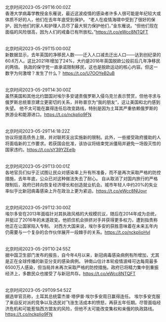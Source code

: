 北京时间2023-05-29T16:00:02Z<br>香港大学病毒学教授金东雁说，最近这波疫情的感染者许多人很可能是年纪较大或体质不好的人，他们在去年年底受到保护。
“老人在疫情海啸中受到了很好的保护，因为他们的家人和护理人员尽了最大努力保护他们，”金东雁说。“但他们现在面临的风险很高，因为人们的戒备已有所放松。”https://t.co/eWcc8NTQFT<br><br><br>北京时间2023-05-29T15:00:00Z<br>新数据显示，去年英国的净移民人数——迁入人口减去迁出人口——达到创纪录的60.6万人。这比2021年增加了24%，大约是2016年英国脱欧公投前后几年净移民的两倍。
执政的保守党一直承诺限制移民，这也是脱欧运动的核心内容。但这一数字为何激增？发生了什么？
https://t.co/U7OOYeB2uB<br><br><br>北京时间2023-05-29T14:30:00Z<br>虽然美国和其他北约盟国对埃尔多安谴责俄罗斯入侵乌克兰表示赞赏，但他寻求与俄罗斯总统普京建立更密切的关系，并称普京为“我的朋友”，这让美国和北约感到失望。
他不太可能在赢得连任后改变路线，特别是因为土耳其严重依赖俄罗斯的旅游业和能源进口。https://t.co/nckpIio9FN<br><br><br>北京时间2023-05-29T14:18:22Z<br>协议将提高债务上限，并对联邦支出实施新的限制。此外，一些接受政府援助的人将面临新的工作要求。若获国会批准，该协议将结束党派僵局并避免一场毁灭性的国家违约。https://t.co/sY39YZEeIb<br><br><br>北京时间2023-05-29T13:00:01Z<br>各地官员们似乎正试图让民众对感染率上升有所准备，而不是再次采取严格的防控措施，去年年底，公众已对这种做法失去了耐心。
自从取消了对国内旅行的严格限制后，政府已转向恢复经济增长和创造就业机会。城市年轻人中约20%的失业率似乎比新冠病毒感染上升在政治上更为紧迫。https://t.co/eWcc8NUovr<br><br><br>北京时间2023-05-29T12:30:00Z<br>埃尔多安在2013年面临针对其执政风格的大规模抗议，随后在2014年成为总统，并挺过了2016年的未遂政变。他抓住机会排挤对手并获得更多权力，遭到指责称他正在让国家陷入专制。
对西方大国来说，埃尔多安的获胜意味着在未来五年内仍需要与一个复杂的合作伙伴展开一段棘手的关系。https://t.co/nckpIioHvl<br><br><br>北京时间2023-05-29T10:24:55Z<br>据中国卫生部门发布的报告，自今年4月以来，新冠病毒感染病例有所增加，尤其是正在全球传播的新亚分支的感染病例。
钟南山估计本轮疫情波峰可达每周最多6500万人感染，但当局并未再次采取严格的防控措施。政府已将精力集中到重振经济上，多数民众也接受了与新冠共存。https://t.co/eWcc8NTQFT<br><br><br>北京时间2023-05-29T09:54:52Z<br>据选举官员称，土耳其总统雷杰普·塔伊普·埃尔多安周日赢得连任。
埃尔多安克服了来自反对派的竞争以及选民对飞涨生活成本的愤怒，再获五年任期。尽管面临经济危机和可能惹恼西方盟友的风险，但他不太可能改变集权和亲俄的执政路线。
https://t.co/nckpIio9FN<br><br><br>